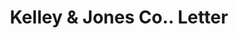 ---
doi: 10.7916/D883545B
date_other: '1895'
date_other_textual: '1895'
form: correspondence
genre:
- Letters (correspondence)
name:
- Kelley & Jones Co.
object_in_context_url: https://biggert.cul.columbia.edu/items/view/ave_biggert_01479
subject_hierarchical_geographic:
- Pittsburgh, Pennsylvania, United States
subject_name:
- Kelley & Jones Co.
title: Kelley & Jones Co.. Letter
sort_title: Kelley & Jones Co.. Letter
call_number: ave_biggert_01479
coordinates:
- 40.439722222222215,-79.97638888888889
pid: ave_biggert_01479
identifiers: ave_biggert_01479
thumbnail: https://derivativo-3.library.columbia.edu/iiif/2/ldpd:344023/full/!256,256/0/native.jpg
permalink: "/items/ave_biggert_01479/"
layout: iiif-image-page
---